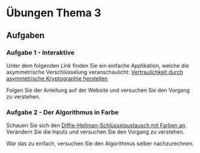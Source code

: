 # Übungen Thema 3

## Aufgaben

### Aufgabe 1 - Interaktive 

Unter dem folgenden Link finden Sie ein einfache Applikation, welche die asymmetrische Verschlüsselung veranschaulicht: [Vertraulichkeit durch asymmetrische Kryptographie herstellen](https://informatik.schule.de/material/asym/Vertraulichkeit-durch-asymmetrische-Kryptographie-herstellen.html)

Folgen Sie der Anleitung auf der Website und versuchen Sie den Vorgang zu verstehen.

### Aufgabe 2 - Der Algorithmus in Farbe

Schauen Sie sich den [Diffie-Hellman-Schlüsselaustausch mit Farben an](https://www.inf-schule.de/kryptologie/modernechiffriersysteme/exkurs_diffie). Verändern Sie die Inputs und versuchen Sie den Vorgang zu verstehen.

War das zu einfach, versuchen Sie den Algorithmus selber nachzurechnen.
